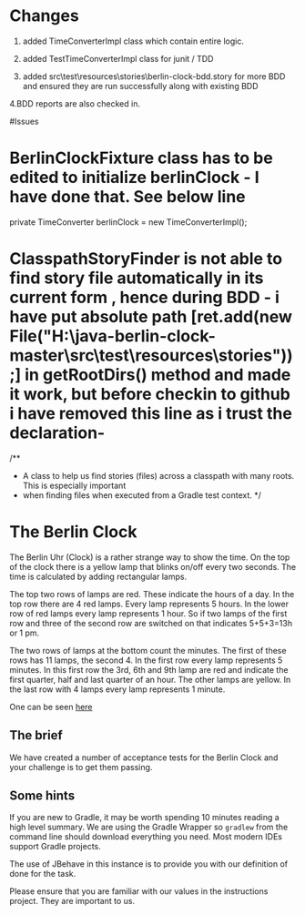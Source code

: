 # Changes

1. added TimeConverterImpl class which contain entire logic.

2. added TestTimeConverterImpl class for junit / TDD

3. added src\test\resources\stories\berlin-clock-bdd.story for more BDD and ensured they are run successfully along with existing BDD

4.BDD reports are also checked in.

#Issues

# BerlinClockFixture class has to be edited to initialize berlinClock - I have done that. See below line

private TimeConverter berlinClock = new TimeConverterImpl();

# ClasspathStoryFinder is not able to find story file automatically in its current form , hence during BDD - i have put absolute path [ret.add(new File("H:\\java-berlin-clock-master\\src\\test\\resources\\stories"));] in getRootDirs() method and made it work, but before checkin to github i have removed this line as i trust the declaration-
/**
 * A class to help us find stories (files) across a classpath with many roots.  This is especially important
 * when finding files when executed from a Gradle test context.
 */






# The Berlin Clock

The Berlin Uhr (Clock) is a rather strange way to show the time. On the top of the clock there is a yellow lamp that
blinks on/off every two seconds. The time is calculated by adding rectangular lamps.
 
The top two rows of lamps are red. These indicate the hours of a day. In the top row there are 4 red lamps. Every lamp
represents 5 hours. In the lower row of red lamps every lamp represents 1 hour. So if two lamps of the first row and
three of the second row are switched on that indicates 5+5+3=13h or 1 pm.
 
The two rows of lamps at the bottom count the minutes. The first of these rows has 11 lamps, the second 4. In the
first row every lamp represents 5 minutes. In this first row the 3rd, 6th and 9th lamp are red and indicate the first
quarter, half and last quarter of an hour. The other lamps are yellow. In the last row with 4 lamps every lamp
represents 1 minute.

One can be seen [here](http://uniqueclocks.co.uk/media/berlin~clock.jpg~1.gif)

## The brief

We have created a number of acceptance tests for the Berlin Clock and your challenge is to get them passing.

## Some hints
If you are new to Gradle, it may be worth spending 10 minutes reading a high level summary.  We are using the Gradle
Wrapper so `gradlew` from the command line should download everything you need.  Most modern IDEs support Gradle projects.

The use of JBehave in this instance is to provide you with our definition of done for the task.

Please ensure that you are familiar with our values in the instructions project.  They are important to us.